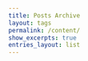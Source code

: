 ```yaml
---
title: Posts Archive
layout: tags
permalink: /content/
show_excerpts: true
entries_layout: list
---
```

